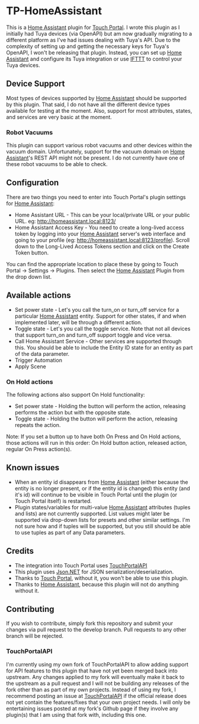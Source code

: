 # TP-HomeAssistant
This is a [Home Assistant](https://www.home-assistant.io/) plugin for [Touch Portal](https://www.touch-portal.com/). I wrote this plugin as I initially had Tuya devices (via OpenAPI) but am now gradually migrating to a different platform as I've had issues dealing with Tuya's API. Due to the complexity of setting up and getting the necessary keys for Tuya's OpenAPI, I won't be releasing that plugin. Instead, you can set up [Home Assistant](https://www.home-assistant.io/) and configure its Tuya integration or use [IFTTT](https://ifttt.com/home) to control your Tuya devices.

## Device Support
Most types of devices supported by [Home Assistant](https://www.home-assistant.io/) should be supported by this plugin. That said, I do not have all the different device types available for testing at the moment. Also, support for most attributes, states, and services are very basic at the moment.

### Robot Vacuums
This plugin can support various robot vacuums and other devices within the vacuum domain. Unfortunately, support for the vacuum domain on [Home Assistant](https://www.home-assistant.io/)'s REST API might not be present. I do not currently have one of these robot vacuums to be able to check.

## Configuration
There are two things you need to enter into Touch Portal's plugin settings for [Home Assistant](https://www.home-assistant.io/):
- Home Assistant URL - This can be your local/private URL or your public URL. eg: http://homeassistant.local:8123/
- Home Assistant Access Key - You need to create a long-lived access token by logging into your [Home Assistant](https://www.home-assistant.io/) server's web interface and going to your profile (eg: http://homeassistant.local:8123/profile). Scroll down to the Long-Lived Access Tokens section and click on the Create Token button.

You can find the appropriate location to place these by going to Touch Portal -> Settings -> Plugins. Then select the [Home Assistant](https://www.home-assistant.io/) Plugin from the drop down list.

## Available actions
- Set power state - Let's you call the turn_on or turn_off service for a particular [Home Assistant](https://www.home-assistant.io/) entity. Support for other states, if and when implemented later, will be through a different action.
- Toggle state - Let's you call the toggle service. Note that not all devices that support turn_on and turn_off support toggle and vice versa.
- Call Home Assistant Service - Other services are supported through this. You should be able to include the Entity ID state for an entity as part of the data parameter.
- Trigger Automation
- Apply Scene

### On Hold actions
The following actions also support On Hold functionality:
- Set power state - Holding the button will perform the action, releasing performs the action but with the opposite state.
- Toggle state - Holding the button will perform the action, releasing repeats the action.

Note: If you set a button up to have both On Press and On Hold actions, those actions will run in this order: On Hold button action, released action, regular On Press action(s).

## Known issues
- When an entity id disappears from [Home Assistant](https://www.home-assistant.io/) (either because the entity is no longer present, or if the entity id is changed) this entity (and it's id) will continue to be visible in Touch Portal until the plugin (or Touch Portal itself) is restarted.
- Plugin states/variables for multi-value [Home Assistant](https://www.home-assistant.io/) attributes (tuples and lists) are not currently supported. List values might later be supported via drop-down lists for presets and other similar settings. I'm not sure how and if tuples will be supported, but you still should be able to use tuples as part of any Data parameters.

## Credits
- The integration into Touch Portal uses [TouchPortalAPI](https://github.com/tlewis17/TouchPortalAPI)
- This plugin uses [Json.NET](https://github.com/JamesNK/Newtonsoft.Json) for JSON serialization/deserialization.
- Thanks to [Touch Portal](https://www.touch-portal.com/), without it, you won't be able to use this plugin.
- Thanks to [Home Assistant](https://www.home-assistant.io/), because this plugin will not do anything without it.

## Contributing
If you wish to contribute, simply fork this repository and submit your changes via pull request to the develop branch. Pull requests to any other branch will be rejected.

### TouchPortalAPI
I'm currently using my own fork of TouchPortalAPI to allow adding support for API features to this plugin that have not yet been merged back into upstream. Any changes applied to my fork will eventually make it back to the upstream as a pull request and I will not be building any releases of the fork other than as part of my own projects. Instead of using my fork, I recommend posting an issue at [TouchPortalAPI](https://github.com/tlewis17/TouchPortalAPI/issues) if the official release does not yet contain the features/fixes that your own project needs. I will only be entertaining issues posted at my fork's Github page if they involve any plugin(s) that I am using that fork with, including this one.